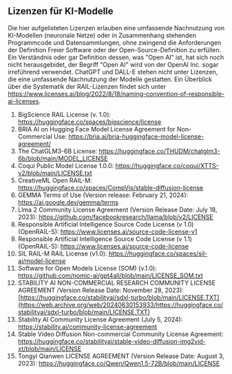 ## Lizenzen für KI-Modelle

Die hier aufgelisteten Lizenzen erlauben eine umfassende Nachnutzung von KI-Modellen (neuronale Netze) oder in Zusammenhang stehenden Programmcode und Datensammlungen, ohne zwingend die Anforderungen der Definition Freier Software oder der Open-Source-Definition zu erfüllen. 
Ein Verständnis oder gar Definition dessen, was "Open AI" ist, hat sich noch nicht herausgebidet, der Begriff "Open AI" wird von der OpenAI Inc. sogar irreführend verwendet. ChatGPT und DALL-E stehen nicht unter Lizenzen, die eine umfassende Nachnutzung der Modelle gestatten. 
Ein Überblick über die Systematik der RAIL-Lizenzen findet sich unter https://www.licenses.ai/blog/2022/8/18/naming-convention-of-responsible-ai-licenses.

1. BigScience RAIL License (v. 1.0): https://huggingface.co/spaces/bigscience/license
1. BRIA AI on Hugging Face Model License Agreement for Non-Commercial Use: https://bria.ai/bria-huggingface-model-license-agreement/
1. The ChatGLM3-6B License: https://huggingface.co/THUDM/chatglm3-6b/blob/main/MODEL_LICENSE
1. Coqui Public Model License 1.0.0: https://huggingface.co/coqui/XTTS-v2/blob/main/LICENSE.txt
1. CreativeML Open RAIL-M: https://huggingface.co/spaces/CompVis/stable-diffusion-license
1. GEMMA Terms of Use (Version release: February 21, 2024): https://ai.google.dev/gemma/terms 
1. Llma 2 Community License Agreement (Version Release Date: July 18, 2023): https://github.com/facebookresearch/llama/blob/v2/LICENSE
1. Responsible Artificial Intelligence Source Code License (v 1.0) (OpenRAIL-S): https://www.licenses.ai/source-code-license-v1 
1. Responsible Artificial Intelligence Source Code License (v 1.1) (OpenRAIL-S): https://www.licenses.ai/source-code-license
1. SIL RAIL-M RAIL License (v1.0): https://huggingface.co/spaces/sil-ai/model-license
2. Software for Open Models License (SOM) (v.1.0): https://github.com/nomic-ai/gpt4all/blob/main/LICENSE_SOM.txt
1. STABILITY AI NON-COMMERCIAL RESEARCH COMMUNITY LICENSE AGREEMENT /Version Release Date: November 28, 2023): [https://huggingface.co/stabilityai/sdxl-turbo/blob/main/LICENSE.TXT](https://web.archive.org/web/20240630153933/https://huggingface.co/stabilityai/sdxl-turbo/blob/main/LICENSE.TXT)
2. Stability AI Community License Agreement (July 5, 2024): https://stability.ai/community-license-agreement
1. Stable Video Diffusion Non-commercial Community License Agreement: https://huggingface.co/stabilityai/stable-video-diffusion-img2vid-xt/blob/main/LICENSE
1. Tongyi Qianwen LICENSE AGREEMENT (Version Release Date: August 3, 2023): https://huggingface.co/Qwen/Qwen1.5-72B/blob/main/LICENSE

